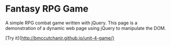 # Fantasy RPG Game

A simple RPG combat game written with jQuery.  This page is a demonstration of a dynamic web page using jQuery to manipulate the DOM.

[Try it]{http://bmccutchanjr.github.io/unit-4-game/}
